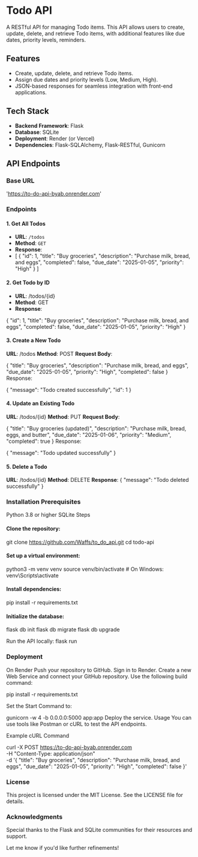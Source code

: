 # Todo API

A RESTful API for managing Todo items. This API allows users to create, update, delete, and retrieve Todo items, with additional features like due dates, priority levels, reminders.
## Features

- Create, update, delete, and retrieve Todo items.
- Assign due dates and priority levels (Low, Medium, High).
- JSON-based responses for seamless integration with front-end applications.

## Tech Stack

- **Backend Framework**: Flask
- **Database**: SQLite
- **Deployment**: Render (or Vercel)
- **Dependencies**: Flask-SQLAlchemy, Flask-RESTful, Gunicorn

## API Endpoints

### Base URL
'https://to-do-api-byab.onrender.com'
### Endpoints

#### 1. Get All Todos
- **URL**: `/todos`
- **Method**: `GET`
- **Response**:
- 
  [
    {
      "id": 1,
      "title": "Buy groceries",
      "description": "Purchase milk, bread, and eggs",
      "completed": false,
      "due_date": "2025-01-05",
      "priority": "High"
    }
  ]
#### 2. Get Todo by ID
- **URL**: /todos/{id}
- **Method**: GET
- **Response**:

{
  "id": 1,
  "title": "Buy groceries",
  "description": "Purchase milk, bread, and eggs",
  "completed": false,
  "due_date": "2025-01-05",
  "priority": "High"
}
#### 3. Create a New Todo
**URL**: /todos
**Method**: POST
**Request Body**:

{
  "title": "Buy groceries",
  "description": "Purchase milk, bread, and eggs",
  "due_date": "2025-01-05",
  "priority": "High",
  "completed": false
}
Response:

{
  "message": "Todo created successfully",
  "id": 1
}
#### 4. Update an Existing Todo
**URL**: /todos/{id}
**Method**: PUT
**Request Body**:

{
  "title": "Buy groceries (updated)",
  "description": "Purchase milk, bread, eggs, and butter",
  "due_date": "2025-01-06",
  "priority": "Medium",
  "completed": true
}
Response:

{
  "message": "Todo updated successfully"
}
#### 5. Delete a Todo
**URL**: /todos/{id}
**Method**: DELETE
**Response**:
{
  "message": "Todo deleted successfully"
}

### Installation Prerequisites
Python 3.8 or higher
SQLite
Steps
#### Clone the repository:

git clone https://github.com/Waffs/to_do_api.git
cd todo-api

#### Set up a virtual environment:

python3 -m venv venv
source venv/bin/activate   # On Windows: venv\Scripts\activate

#### Install dependencies:

pip install -r requirements.txt
#### Initialize the database:

flask db init
flask db migrate
flask db upgrade

Run the API locally:
flask run

### Deployment
On Render
Push your repository to GitHub.
Sign in to Render.
Create a new Web Service and connect your GitHub repository.
Use the following build command:

pip install -r requirements.txt

Set the Start Command to:

gunicorn -w 4 -b 0.0.0.0:5000 app:app
Deploy the service.
Usage
You can use tools like Postman or cURL to test the API endpoints.

Example cURL Command

curl -X POST https://to-do-api-byab.onrender.com \
-H "Content-Type: application/json" \
-d '{
  "title": "Buy groceries",
  "description": "Purchase milk, bread, and eggs",
  "due_date": "2025-01-05",
  "priority": "High",
  "completed": false
}'

### License
This project is licensed under the MIT License. See the LICENSE file for details.

### Acknowledgments
Special thanks to the Flask and SQLite communities for their resources and support.


Let me know if you'd like further refinements!
